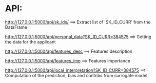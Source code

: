 # API:
http://127.0.0.1:5000/api/sk_ids/  ==> Extract list of 'SK_ID_CURR' from the DataFrame

http://127.0.0.1:5000/api/personal_data?SK_ID_CURR=384575  ==> Getting the data for the applicant

http://127.0.0.1:5000/api/features_desc  ==> Features description

http://127.0.0.1:5000/api/features_imp  ==> Features importance

http://127.0.0.1:5000/api/local_interpretation?SK_ID_CURR=384575   ==> Computation of the prediction, bias and contribs from surrogate model
